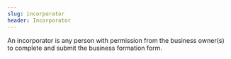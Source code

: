```yaml
---
slug: incorporator
header: Incorporator
---
```


An incorporator is any person with permission from the business owner(s) to complete and submit the business formation form.
